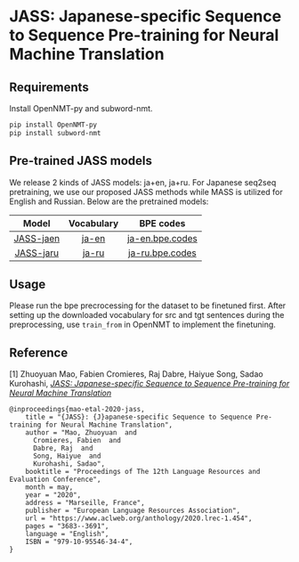 # JASS: Japanese-specific Sequence to Sequence Pre-training for Neural Machine Translation

## Requirements
Install OpenNMT-py and subword-nmt.
```bash
pip install OpenNMT-py
pip install subword-nmt
```

## Pre-trained JASS models
We release 2 kinds of JASS models: ja+en, ja+ru. For Japanese seq2seq pretraining, we use our proposed JASS methods while MASS is utilized for English and Russian. Below are the pretrained models:

|Model|Vocabulary|BPE codes|
|:---:|:---:|:---:|
|[JASS-jaen](http://lotus.kuee.kyoto-u.ac.jp/~zhuoyuanmao/jaen/model_step_80000.pt)|[ja-en](http://lotus.kuee.kyoto-u.ac.jp/~zhuoyuanmao/jaen/vocab)|[ja-en.bpe.codes](http://lotus.kuee.kyoto-u.ac.jp/~zhuoyuanmao/jaen/joint_bpe.codes)|
|[JASS-jaru](http://lotus.kuee.kyoto-u.ac.jp/~zhuoyuanmao/jaru/model_step_92500.pt)|[ja-ru](http://lotus.kuee.kyoto-u.ac.jp/~zhuoyuanmao/jaru/vocab)|[ja-ru.bpe.codes](http://lotus.kuee.kyoto-u.ac.jp/~zhuoyuanmao/jaru/joint_bpe.codes)|

## Usage
Please run the bpe precrocessing for the dataset to be finetuned first. After setting up the downloaded vocabulary for src and tgt sentences during the preprocessing, use ```train_from``` in OpenNMT to implement the finetuning.  

## Reference
[1] Zhuoyuan Mao, Fabien Cromieres, Raj Dabre, Haiyue Song, Sadao Kurohashi, [*JASS: Japanese-specific Sequence to Sequence Pre-training for Neural Machine Translation*](https://www.aclweb.org/anthology/2020.lrec-1.454/)

```
@inproceedings{mao-etal-2020-jass,
    title = "{JASS}: {J}apanese-specific Sequence to Sequence Pre-training for Neural Machine Translation",
    author = "Mao, Zhuoyuan  and
      Cromieres, Fabien  and
      Dabre, Raj  and
      Song, Haiyue  and
      Kurohashi, Sadao",
    booktitle = "Proceedings of The 12th Language Resources and Evaluation Conference",
    month = may,
    year = "2020",
    address = "Marseille, France",
    publisher = "European Language Resources Association",
    url = "https://www.aclweb.org/anthology/2020.lrec-1.454",
    pages = "3683--3691",
    language = "English",
    ISBN = "979-10-95546-34-4",
}
```

